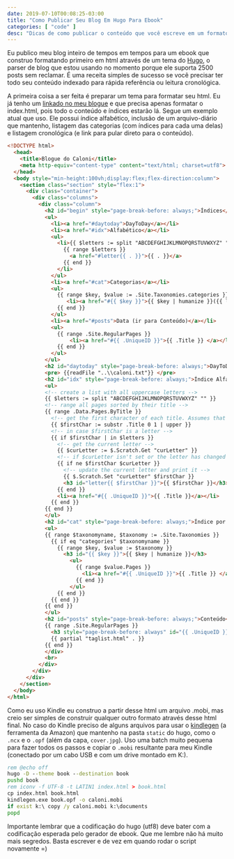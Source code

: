 ```yaml
---
date: 2019-07-10T00:08:25-03:00
title: "Como Publicar Seu Blog Em Hugo Para Ebook"
categories: [ "code" ]
desc: "Dicas de como publicar o conteúdo que você escreve em um formato simples de guardar."
---
```

Eu publico meu blog inteiro de tempos em tempos para um ebook que construo formatando primeiro em html através de um tema do [Hugo](https://gohugo.io/), o parser de blog que estou usando no momento porque ele suporta 2500 posts sem reclamar. É uma receita simples de sucesso se você precisar ter todo seu conteúdo indexado para rápida referência ou leitura cronológica.

A primeira coisa a ser feita é preparar um tema para formatar seu html. Eu já tenho um [linkado no meu blogue](https://github.com/Caloni/book/tree/f1663ad104f51459fe7d17e9ce1e0305901330b4) e que precisa apenas formatar o index.html, pois todo o conteúdo e índices estarão lá. Segue um exemplo atual que uso. Ele possui índice alfabético, inclusão de um arquivo-diário que mantenho, listagem das categorias (com índices para cada uma delas) e listagem cronológica (e link para pular direto para o conteúdo).

```html
<!DOCTYPE html>
  <head>
    <title>Blogue do Caloni</title>
    <meta http-equiv="content-type" content="text/html; charset=utf8">
  </head>
  <body style="min-height:100vh;display:flex;flex-direction:column">
    <section class="section" style="flex:1">
      <div class="container">
        <div class="columns">
          <div class="column">
            <h2 id="begin" style="page-break-before: always;">Índices</h2>
            <ul>
              <li><a href="#daytoday">DayToDay</a></li>
              <li><a href="#idx">Alfabético</a></li>
              <ul>
                <li>{{ $letters := split "ABCDEFGHIJKLMNOPQRSTUVWXYZ" "" }}
                  {{ range $letters }}
                    <a href="#letter{{ . }}">{{ . }}</a>
                  {{ end }}
                </li>
              </ul>
              <li><a href="#cat">Categorias</a></li>
              <ul>
                {{ range $key, $value := .Site.Taxonomies.categories }}
	               <li><a href="#{{ $key }}">{{ $key | humanize }}({{ len $value }})</a></li>
                {{ end }}
              </ul>
              <li><a href="#posts">Data (ir para Conteúdo)</a></li>
              <ul>
                {{ range .Site.RegularPages }}
                    <li><a href="#{{ .UniqueID }}">{{ .Title }} </a></li>
                {{ end }}
              </ul>
            </ul>
            <h2 id="daytoday" style="page-break-before: always;">DayToDay</h2>
            <pre> {{readFile "..\\caloni.txt"}} </pre>
            <h2 id="idx" style="page-break-before: always;">Índice Alfabético</h2>
            <ul>
            <!-- create a list with all uppercase letters -->
            {{ $letters := split "ABCDEFGHIJKLMNOPQRSTUVWXYZ" "" }}
            <!-- range all pages sorted by their title -->
            {{ range .Data.Pages.ByTitle }}
              <!-- get the first character of each title. Assumes that the title is never empty! -->
              {{ $firstChar := substr .Title 0 1 | upper }}
              <!-- in case $firstChar is a letter -->
              {{ if $firstChar | in $letters }}
                <!-- get the current letter -->
                {{ $curLetter := $.Scratch.Get "curLetter" }}
                <!-- if $curLetter isn't set or the letter has changed -->
                {{ if ne $firstChar $curLetter }}
                  <!-- update the current letter and print it -->
                  {{ $.Scratch.Set "curLetter" $firstChar }}
                  <h3 id="letter{{ $firstChar }}">{{ $firstChar }}</h3>
                {{ end }}
                <li><a href="#{{ .UniqueID }}">{{ .Title }}</a></li>
              {{ end }}
            {{ end }}
            </ul>
            <h2 id="cat" style="page-break-before: always;">Índice por Categoria</h2>
            <ul>
            {{ range $taxonomyname, $taxonomy := .Site.Taxonomies }}
              {{ if eq "categories" $taxonomyname }}
                {{ range $key, $value := $taxonomy }}
                  <h3 id="{{ $key }}">{{ $key | humanize }}</h3>
                    <ul>
                      {{ range $value.Pages }}
                        <li><a href="#{{ .UniqueID }}">{{ .Title }} </a></li>
                      {{ end }}
                    </ul>
                {{ end }}
              {{ end }}
            {{ end }}
            </ul>
            <h2 id="posts" style="page-break-before: always;">Conteúdo</h2>
            {{ range .Site.RegularPages }}
              <h3 style="page-break-before: always" id="{{ .UniqueID }}">{{ .Title }}</h3> {{ dateFormat "2006-01-02" .Date }} {{ .Content }}
              {{ partial "taglist.html" . }}
            {{ end }}
            </div>
            <br>
          </div>
        </div>
      </div>
    </section>
  </body>
</html>
```

Como eu uso Kindle eu construo a partir desse html um arquivo .mobi, mas creio ser simples de construir qualquer outro formato através desse html final. No caso do Kindle preciso de alguns arquivos para usar o [kindlegen](https://www.amazon.com/gp/feature.html?ie=UTF8&docId=1000765211) (a ferramenta da Amazon) que mantenho na pasta `static` do hugo, como o `.ncx` e o `.opf` (além da capa, `cover.jpg`). Uso uma batch muito pequena para fazer todos os passos e copiar o `.mobi` resultante para meu Kindle (conectado por um cabo USB e com um drive montado em K:).

```bat
rem @echo off
hugo -D --theme book --destination book
pushd book
rem iconv -f UTF-8 -t LATIN1 index.html > book.html
cp index.html book.html
kindlegen.exe book.opf -o caloni.mobi
if exist k:\ copy /y caloni.mobi k:\documents
popd
```

Importante lembrar que a codificação do hugo (utf8) deve bater com a codificação esperada pelo gerador de ebook. Que me lembre não há muito mais segredos. Basta escrever e de vez em quando rodar o script novamente =)
